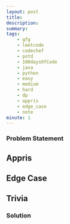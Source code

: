 ```yaml
---
layout: post
title: 
description: 
summary: 
tags:
    - gfg
    - leetcode
    - codechef
    - potd
    - 100daysOfCode
    - java
    - python
    - easy
    - medium
    - hard
    - dp
    - appris
    - edge_case
    - note
minute: 1
---
```


### Problem Statement

## Appris

## Edge Case

## Trivia


### Solution
```java

```
